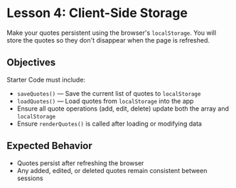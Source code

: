 # Lesson 4: Client-Side Storage

Make your quotes persistent using the browser's `localStorage`. You will store the quotes so they don't disappear when the page is refreshed.

## Objectives

Starter Code must include:

- `saveQuotes()` — Save the current list of quotes to `localStorage`
- `loadQuotes()` — Load quotes from `localStorage` into the app
- Ensure all quote operations (add, edit, delete) update both the array and `localStorage`
- Ensure `renderQuotes()` is called after loading or modifying data

## Expected Behavior

- Quotes persist after refreshing the browser
- Any added, edited, or deleted quotes remain consistent between sessions
